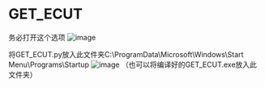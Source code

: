 # GET_ECUT
务必打开这个选项
![image](https://user-images.githubusercontent.com/81100984/199436402-5af9c4f2-f329-482f-97d2-8644562ad7b6.png)

将GET_ECUT.py放入此文件夹C:\ProgramData\Microsoft\Windows\Start Menu\Programs\Startup
![image](https://user-images.githubusercontent.com/81100984/199436881-a9f501b8-0c27-4f32-a378-b70575ad6470.png)
（也可以将编译好的GET_ECUT.exe放入此文件夹）
